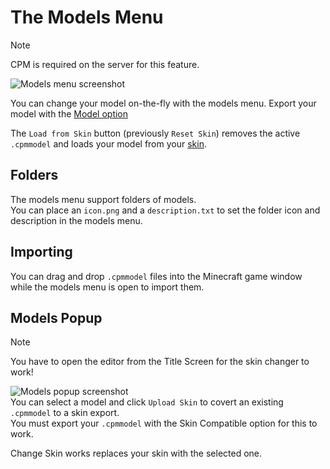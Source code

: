 # The Models Menu

> [!NOTE]
> CPM is required on the server for this feature.

![Models menu screenshot](https://github.com/tom5454/CustomPlayerModels/wiki/images/models_menu.png)

You can change your model on-the-fly with the models menu.
Export your model with the [Model option](https://github.com/tom5454/CustomPlayerModels/wiki/Exporting#model-file) 

The `Load from Skin` button (previously `Reset Skin`) removes the active `.cpmmodel` and loads your model from your [skin](https://github.com/tom5454/CustomPlayerModels/wiki/Exporting#stored-in-skin).

## Folders
The models menu support folders of models.  
You can place an `icon.png` and a `description.txt` to set the folder icon and description in the models menu.

## Importing
You can drag and drop `.cpmmodel` files into the Minecraft game window while the models menu is open to import them.

## Models Popup

> [!NOTE]
> You have to open the editor from the Title Screen for the skin changer to work!

![Models popup screenshot](https://github.com/tom5454/CustomPlayerModels/wiki/images/models_popup.png)  
You can select a model and click `Upload Skin` to covert an existing `.cpmmodel` to a skin export.  
You must export your `.cpmmodel` with the Skin Compatible option for this to work.

Change Skin works replaces your skin with the selected one.